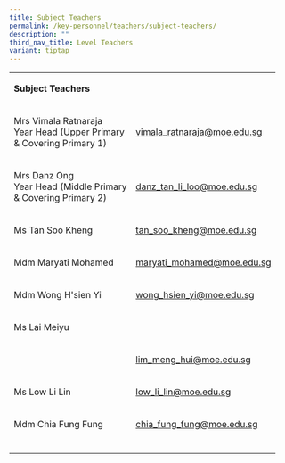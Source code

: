 ```yaml
---
title: Subject Teachers
permalink: /key-personnel/teachers/subject-teachers/
description: ""
third_nav_title: Level Teachers
variant: tiptap
---
```

<table style="minWidth: 50px">
<colgroup>
<col>
<col>
</colgroup>
<tbody>
<tr>
<td rowspan="1" colspan="2">
<p><strong>Subject Teachers</strong>
</p>
</td>
</tr>
<tr>
<td rowspan="1" colspan="1">
<p>Mrs Vimala Ratnaraja
<br>Year Head (Upper Primary
<br>&amp; Covering Primary 1)</p>
</td>
<td rowspan="1" colspan="1">
<p><a href="mailto:vimala_ratnaraja@moe.edu.sg" rel="noopener noreferrer nofollow" target="">vimala_ratnaraja@moe.edu.sg</a>
</p>
</td>
</tr>
<tr>
<td rowspan="1" colspan="1">
<p>Mrs Danz Ong
<br>Year Head (Middle Primary
<br>&amp; Covering Primary 2)</p>
</td>
<td rowspan="1" colspan="1">
<p><a href="mailto:danz_tan_li_loo@moe.edu.sg" rel="noopener noreferrer nofollow" target="">danz_tan_li_loo@moe.edu.sg</a>
</p>
<p></p>
</td>
</tr>
<tr>
<td rowspan="1" colspan="1">
<p>Ms Tan Soo Kheng</p>
</td>
<td rowspan="1" colspan="1">
<p><a href="mailto:tan_soo_kheng@moe.edu.sg" rel="noopener noreferrer nofollow" target="">tan_soo_kheng@moe.edu.sg</a>
</p>
</td>
</tr>
<tr>
<td rowspan="1" colspan="1">
<p>Mdm Maryati Mohamed</p>
</td>
<td rowspan="1" colspan="1">
<p><a href="mailto:maryati_mohamed@moe.edu.sg" rel="noopener noreferrer nofollow" target="">maryati_mohamed@moe.edu.sg</a>
</p>
</td>
</tr>
<tr>
<td rowspan="1" colspan="1">
<p>Mdm Wong H'sien Yi</p>
</td>
<td rowspan="1" colspan="1">
<p><a href="mailto:wong_hsien_yi@moe.edu.sg" rel="noopener noreferrer nofollow" target="">wong_hsien_yi@moe.edu.sg</a>
</p>
</td>
</tr>
<tr>
<td rowspan="1" colspan="1">
<p>Ms Lai Meiyu</p>
</td>
<td rowspan="1" colspan="1">
<p></p>
</td>
</tr>
<tr>
<td rowspan="1" colspan="1">
<p></p>
</td>
<td rowspan="1" colspan="1">
<p><a href="mailto:lim_meng_hui@moe.edu.sg" rel="noopener noreferrer nofollow" target="">lim_meng_hui@moe.edu.sg</a>
</p>
</td>
</tr>
<tr>
<td rowspan="1" colspan="1">
<p>Ms Low Li Lin</p>
</td>
<td rowspan="1" colspan="1">
<p><a href="mailto:low_li_lin@moe.edu.sg" rel="noopener noreferrer nofollow" target="">low_li_lin@moe.edu.sg</a>
</p>
</td>
</tr>
<tr>
<td rowspan="1" colspan="1">
<p>Mdm Chia Fung Fung</p>
</td>
<td rowspan="1" colspan="1">
<p><a href="mailto:chia_fung_fung@moe.edu.sg" rel="noopener noreferrer nofollow" target="">chia_fung_fung@moe.edu.sg</a>
</p>
</td>
</tr>
<tr>
<td rowspan="1" colspan="1">
<p></p>
</td>
<td rowspan="1" colspan="1">
<p></p>
</td>
</tr>
</tbody>
</table>
<p></p>
